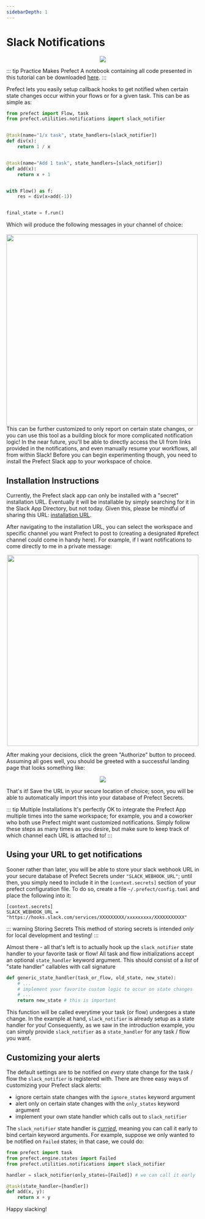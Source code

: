 ```yaml
---
sidebarDepth: 1
---
```


# Slack Notifications

<center>
<img src="https://uploads-ssl.webflow.com/5ba446b0e783e26d5a2f2382/5bc4f20bd534b99be66f24aa_slack.png">
</center>

::: tip Practice Makes Prefect
A notebook containing all code presented in this tutorial can be downloaded [here](/notebooks/slack-notifications.ipynb).
:::

Prefect lets you easily setup callback hooks to get notified when certain state changes occur within your flows or for a given task.
This can be as simple as:
```python
from prefect import Flow, task
from prefect.utilities.notifications import slack_notifier


@task(name="1/x task", state_handlers=[slack_notifier])
def div(x):
    return 1 / x


@task(name="Add 1 task", state_handlers=[slack_notifier])
def add(x):
    return x + 1


with Flow() as f:
    res = div(x=add(-1))


final_state = f.run()
```

Which will produce the following messages in your channel of choice:
<br>
<br>
<img src="/example_slack.png" height="500">
<br>
This can be further customized to only report on certain state changes, or you can use this tool as a building block for more complicated notification logic!
In the near future, you'll be able to directly access the UI from links provided in the notifications, and even manually resume your workflows, all from within Slack!
Before you can begin experimenting though, you need to install the Prefect Slack app to your workspace of choice.

## Installation Instructions

Currently, the Prefect slack app can only be installed with a "secret" installation URL. Eventually it will be installable by simply searching for it in the Slack App Directory, but not today.  Given this, please be mindful of sharing this URL: [installation URL](https://prefect-slack.appspot.com).

After navigating to the installation URL, you can select the workspace and specific channel you want Prefect to post to (creating a designated #prefect channel could come in handy here).  For example, if I want notifications to come directly to me in a private message:
<center>
<img src="/slack_page1.png" height="500">
</center>

After making your decisions, click the green "Authorize" button to proceed.  Assuming all goes well, you should be greeted with a successful landing page that looks something like:

<center>
<img src="/slack_page2.png">
</center>

That's it! Save the URL in your secure location of choice; soon, you will be able to automatically import this into your database of Prefect Secrets. 

::: tip Multiple Installations
It's perfectly OK to integrate the Prefect App multiple times into the same workspace; for example, you and a coworker who both use Prefect might want customized notifications.  Simply follow these steps as many times as you desire, but make sure to keep track of which channel each URL is attached to!
:::

## Using your URL to get notifications

Sooner rather than later, you will be able to store your slack webhook URL in your secure database of Prefect Secrets under `"SLACK_WEBHOOK_URL"`; until then, you simply need to include it in the `[context.secrets]` section of your prefect configuration file.  To do so, create a file `~/.prefect/config.toml` and place the following into it:
```
[context.secrets]
SLACK_WEBHOOK_URL = "https://hooks.slack.com/services/XXXXXXXXX/xxxxxxxxx/XXXXXXXXXXX"
```

::: warning Storing Secrets
This method of storing secrets is intended _only_ for local development and testing! 
:::

Almost there - all that's left is to actually hook up the `slack_notifier` state handler to your favorite task or flow! All task and flow initializations accept an optional `state_handler` keyword argument.  This should consist of a _list_ of "state handler" callables with call signature
```python
def generic_state_handler(task_or_flow, old_state, new_state):
    # ...
    # implement your favorite custom logic to occur on state changes
    # ...
    return new_state # this is important
```
This function will be called everytime your task (or flow) undergoes a state change.  In the example at hand, `slack_notifier` is already setup as a state handler for you!
Consequently, as we saw in the introduction example, you can simply provide `slack_notifier` as a `state_handler` for any task / flow you want.

## Customizing your alerts

The default settings are to be notified on _every_ state change for the task / flow the `slack_notifier` is registered with. There are three easy ways of customizing your Prefect slack alerts:
- ignore certain state changes with the `ignore_states` keyword argument
- alert only on certain state changes with the `only_states` keyword argument
- implement your own state handler which calls out to `slack_notifier`

The `slack_notifier` state handler is [_curried_](https://en.wikipedia.org/wiki/Currying), meaning you can call it early to bind certain keyword arguments.  For example, suppose we only wanted to be notified on `Failed` states; in that case, we could do:
```python
from prefect import task
from prefect.engine.states import Failed
from prefect.utilities.notifications import slack_notifier

handler = slack_notifier(only_states=[Failed]) # we can call it early

@task(state_handler=[handler])
def add(x, y):
    return x + y
```

Happy slacking!
